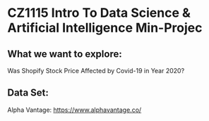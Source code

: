 # CZ1115 Intro To Data Science & Artificial Intelligence Min-Projec

## What we want to explore:
Was Shopify Stock Price Affected by Covid-19 in Year 2020?

## Data Set:
Alpha Vantage: https://www.alphavantage.co/

